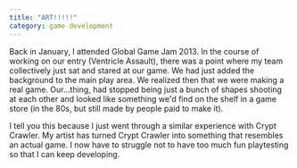 ```yaml
---
title: "ART!!!!!"
category: game development
---
```

Back in January, I attended Global Game Jam 2013. In the course of working on our entry (Ventricle Assault), there was a point where my team collectively just sat and stared at our game. We had just added the background to the main play area. We realized then that we were making a real game. Our...thing, had stopped being just a bunch of shapes shooting at each other and looked like something we'd find on the shelf in a game store (in the 80s, but still made by people paid to make it).

I tell  you this because I just went through a similar experience with Crypt Crawler. My artist has turned Crypt Crawler into something that resembles an actual game. I now have to struggle not to have too much fun playtesting so that I can keep developing.